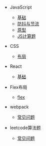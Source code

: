 - JavaScript
  - [基础](javascript/base.md)
  - [防抖与节流](javascript/closure.md)
  - [原型](javascript/prototype.md)
  - [JS计算题](javascript/compute.md)

- CSS
  - [布局](layout.md "The greatest guide in the world")
  
- React
  - [基础](react/index.md)

- Flex布局
  - [flex](flexs/flex.md)

- webpack
  - [常见问题](webpack/index.md)

- leetcode算法题
  - [常见问题](leetcode/index.md)